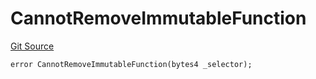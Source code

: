 # CannotRemoveImmutableFunction
[Git Source](https://github.com/thrackle-io/aquifi-rules-v1/blob/3646d7220ca1c3c6e396c1c58012716f59073c50/src/client/token/handler/diamond/HandlerDiamondLib.sol)


```solidity
error CannotRemoveImmutableFunction(bytes4 _selector);
```

